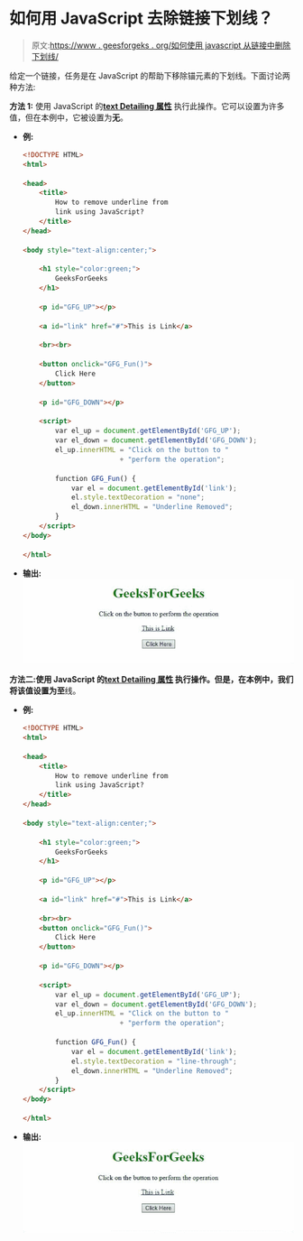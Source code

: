 # 如何用 JavaScript 去除链接下划线？

> 原文:[https://www . geesforgeks . org/如何使用 javascript 从链接中删除下划线/](https://www.geeksforgeeks.org/how-to-remove-underline-from-link-using-javascript/)

给定一个链接，任务是在 JavaScript 的帮助下移除锚元素的下划线。下面讨论两种方法:

**方法 1:** 使用 JavaScript 的[**text Detailing 属性**](https://www.geeksforgeeks.org/html-dom-style-textdecoration-property/) 执行此操作。它可以设置为许多值，但在本例中，它被设置为**无**。

*   **例:**

    ```html
    <!DOCTYPE HTML>
    <html>

    <head>
        <title>
            How to remove underline from
            link using JavaScript?
        </title>
    </head>

    <body style="text-align:center;">

        <h1 style="color:green;">
            GeeksForGeeks
        </h1>

        <p id="GFG_UP"></p>

        <a id="link" href="#">This is Link</a>

        <br><br>

        <button onclick="GFG_Fun()">
            Click Here
        </button>

        <p id="GFG_DOWN"></p>

        <script>
            var el_up = document.getElementById('GFG_UP');
            var el_down = document.getElementById('GFG_DOWN');
            el_up.innerHTML = "Click on the button to "
                            + "perform the operation";

            function GFG_Fun() {
                var el = document.getElementById('link');
                el.style.textDecoration = "none";
                el_down.innerHTML = "Underline Removed";
            }
        </script>
    </body>

    </html>
    ```

*   **输出:**
    ![](img/ff21f65376c118193e5c392d9f24094d.png)

**方法二:**使用 JavaScript 的[**text Detailing 属性**](https://www.geeksforgeeks.org/html-dom-style-textdecoration-property/) 执行操作。但是，在本例中，我们将该值设置为**至**线。

*   **例:**

    ```html
    <!DOCTYPE HTML>
    <html>

    <head>
        <title>
            How to remove underline from
            link using JavaScript?
        </title>
    </head>

    <body style="text-align:center;">

        <h1 style="color:green;">
            GeeksForGeeks
        </h1>

        <p id="GFG_UP"></p>

        <a id="link" href="#">This is Link</a>

        <br><br>
        <button onclick="GFG_Fun()">
            Click Here
        </button>

        <p id="GFG_DOWN"></p>

        <script>
            var el_up = document.getElementById('GFG_UP');
            var el_down = document.getElementById('GFG_DOWN');
            el_up.innerHTML = "Click on the button to "
                            + "perform the operation";

            function GFG_Fun() {
                var el = document.getElementById('link');
                el.style.textDecoration = "line-through";
                el_down.innerHTML = "Underline Removed";
            }
        </script>
    </body>

    </html>
    ```

*   **输出:**
    ![](img/4fd64370a0d31dc4d2992878e6d17c57.png)